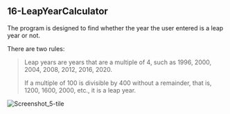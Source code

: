 ## 16-LeapYearCalculator
The program is designed to find whether the year the user entered is a leap year or not.

There are two rules:
>Leap years are years that are a multiple of 4, such as 1996, 2000, 2004, 2008, 2012, 2016, 2020.
>
>If a multiple of 100 is divisible by 400 without a remainder, that is, 1200, 1600, 2000, etc., it is a leap year. 

![Screenshot_5-tile](https://user-images.githubusercontent.com/57245919/129968821-8449e989-953c-4248-a24d-bef65dee64d9.jpg)


